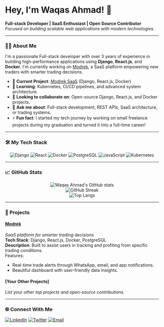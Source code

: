# Hey, I'm Waqas Ahmad! 👋

**Full-stack Developer | SaaS Enthusiast | Open Source Contributor**  
_Focused on building scalable web applications with modern technologies._

---

### 👨‍💻 About Me
I'm a passionate Full-stack developer with over 3 years of experience in building high-performance applications using **Django**, **React.js**, and **Docker**. I'm currently working on [Modrek](https://modrek.com), a SaaS platform empowering new traders with smarter trading decisions.

- 🔭 **Current Project**: [Modrek SaaS](https://modrek.com) (Django, React.js, Docker)
- 🌱 **Learning**: Kubernetes, CI/CD pipelines, and advanced system architecture.
- 👯 **Looking to collaborate on**: Open-source Django, React.js, and Docker projects.
- 💬 **Ask me about**: Full-stack development, REST APIs, SaaS architecture, or trading systems.
- ⚡ **Fun fact**: I started my tech journey by working on small freelance projects during my graduation and turned it into a full-time career!

---

### 🛠️ My Tech Stack

<div align="center">
  <img src="https://img.shields.io/badge/Django-092E20?style=for-the-badge&logo=django&logoColor=white" alt="Django"/>
  <img src="https://img.shields.io/badge/React-61DAFB?style=for-the-badge&logo=react&logoColor=white" alt="React"/>
  <img src="https://img.shields.io/badge/Docker-2496ED?style=for-the-badge&logo=docker&logoColor=white" alt="Docker"/>
  <img src="https://img.shields.io/badge/PostgreSQL-316192?style=for-the-badge&logo=postgresql&logoColor=white" alt="PostgreSQL"/>
  <img src="https://img.shields.io/badge/JavaScript-F7DF1E?style=for-the-badge&logo=javascript&logoColor=black" alt="JavaScript"/>
  <img src="https://img.shields.io/badge/Kubernetes-326CE5?style=for-the-badge&logo=kubernetes&logoColor=white" alt="Kubernetes"/>
</div>

---

### 📈 GitHub Stats

<div align="center">
  <img src="https://github-readme-stats.vercel.app/api?username=waqasahmad&show_icons=true&theme=tokyonight&hide_border=true" alt="Waqas Ahmad's GitHub stats"/>
  <br/>
  <img src="https://github-readme-streak-stats.herokuapp.com/?user=waqasahmad&theme=tokyonight&hide_border=true" alt="GitHub Streak"/>
  <br/>
  <img src="https://github-readme-stats.vercel.app/api/top-langs/?username=waqasahmad&layout=compact&theme=tokyonight&hide_border=true" alt="Top Langs"/>
</div>

---

### 🚀 Projects

#### [Modrek](https://modrek.com)  
_SaaS platform for smarter trading decisions_  
**Tech Stack**: Django, React.js, Docker, PostgreSQL  
**Description**: Built to assist users in tracking and profiting from specific trading conditions.  
Features:
- Real-time trade alerts through WhatsApp, email, and app notifications.
- Beautiful dashboard with user-friendly data insights.

#### [Your Other Projects]  
_List your other top projects and open-source contributions._

---

### 🌐 Connect With Me

[![LinkedIn](https://img.shields.io/badge/LinkedIn-WaqasAhmad-blue?style=flat-square&logo=linkedin)](https://linkedin.com/in/waqasahmad)
[![Twitter](https://img.shields.io/twitter/follow/waqasahmad?style=social)](https://twitter.com/waqasahmad)
[![Email](https://img.shields.io/badge/Email-waqas@example.com-informational)](mailto:waqas@example.com)

